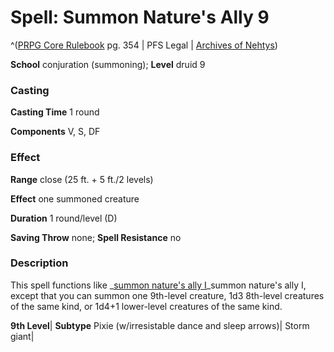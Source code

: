# Spell: Summon Nature's Ally 9

^([PRPG Core Rulebook][ss-summon-nature-s-ally-9] pg. 354 | PFS Legal | [Archives of Nehtys][sn-summon-nature-s-ally-9])

**School** conjuration (summoning); **Level** druid 9

### Casting

**Casting Time** 1 round

**Components** V, S, DF

### Effect

**Range** close (25 ft. + 5 ft./2 levels)

**Effect** one summoned creature

**Duration** 1 round/level (D)

**Saving Throw** none; **Spell Resistance** no

### Description

This spell functions like _[summon nature's ally I]_summon nature's ally I, except that you can summon one 9th-level creature, 1d3 8th-level creatures of the same kind, or 1d4+1 lower-level creatures of the same kind.

**9th Level**| **Subtype**
Pixie (w/irresistable dance and sleep arrows)| &#009;
Storm giant| &#009;

[ss-summon-nature-s-ally-9]: http://paizo.com/pathfinderRPG/v57
[sn-summon-nature-s-ally-9]: http://www.archivesofnethys.com/SpellDisplay.aspx?ItemName=Summon%20Nature%27s%20Ally%209
[summon nature's ally I]: http://www.archivesofnethys.com/SpellDisplay.aspx?ItemName=Summon%20Nature%27s%20Ally%201
